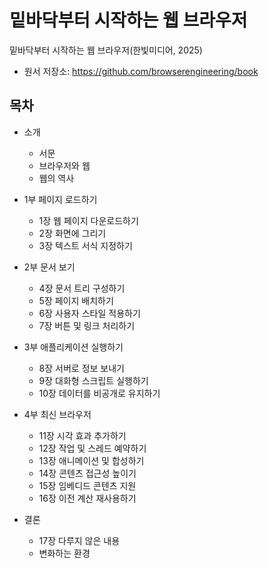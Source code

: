 # 밑바닥부터 시작하는 웹 브라우저

밑바닥부터 시작하는 웹 브라우저(한빛미디어, 2025)
- 원서 저장소: https://github.com/browserengineering/book

## 목차

- 소개
    - 서문
    - 브라우저와 웹
    - 웹의 역사

- 1부 페이지 로드하기
    - 1장 웹 페이지 다운로드하기
    - 2장 화면에 그리기
    - 3장 텍스트 서식 지정하기

- 2부 문서 보기
    - 4장 문서 트리 구성하기
    - 5장 페이지 배치하기
    - 6장 사용자 스타일 적용하기
    - 7장 버튼 및 링크 처리하기

- 3부 애플리케이션 실행하기
    - 8장 서버로 정보 보내기
    - 9장 대화형 스크립트 실행하기
    - 10장 데이터를 비공개로 유지하기

- 4부 최신 브라우저
    - 11장 시각 효과 추가하기
    - 12장 작업 및 스레드 예약하기
    - 13장 애니메이션 및 합성하기
    - 14장 콘텐츠 접근성 높이기
    - 15장 임베디드 콘텐츠 지원
    - 16장 이전 계산 재사용하기

- 결론
    - 17장 다루지 않은 내용
    - 변화하는 환경
